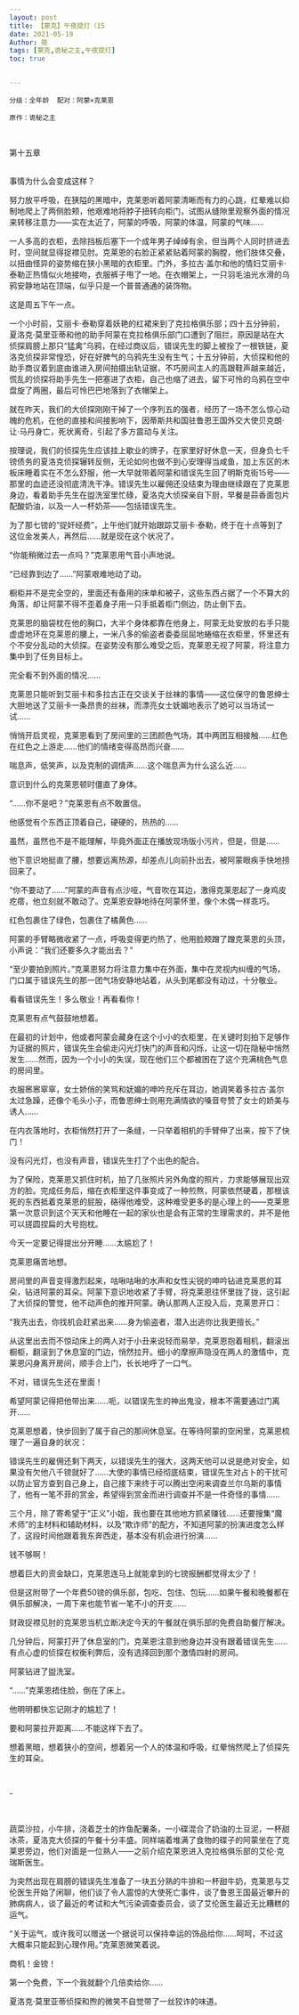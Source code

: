```yaml
---
layout: post
title: 【蒙克】午夜提灯（15
date: 2021-05-19
Author: 筱
tags: [蒙克,诡秘之主,午夜提灯]
toc: true


---
```




    分级：全年龄  配对：阿蒙×克莱恩  
    
    原作：诡秘之主

<br/>

第十五章

<br/>事情为什么会变成这样？

努力放平呼吸，在狭隘的黑暗中，克莱恩听着阿蒙清晰而有力的心跳，红晕难以抑制地爬上了两侧脸颊，他艰难地将脖子扭转向柜门，试图从缝隙里观察外面的情况来转移注意力——实在太近了，阿蒙的呼吸，阿蒙的体温，阿蒙的气味……

一人多高的衣柜，去除挡板后塞下一个成年男子绰绰有余，但当两个人同时挤进去时，空间就显得捉襟见肘。克莱恩的右脸正紧紧贴着阿蒙的胸膛，他们肢体交叠，以扭曲怪异的姿势缩在狭小黑暗的衣柜里。门外，多拉古·盖尔和他的情妇艾丽卡·泰勒正热情似火地接吻，衣服裤子甩了一地。在衣帽架上，一只羽毛油光水滑的乌鸦安静地站在顶端，似乎只是一个普普通通的装饰物。

这是周五下午一点。

一个小时前，艾丽卡·泰勒穿着妖艳的红裙来到了克拉格俱乐部；四十五分钟前，夏洛克·莫里亚蒂和他的助手阿蒙在克拉格俱乐部门口遭到了阻拦，原因是站在大侦探肩膀上那只“猛禽”乌鸦，在经过商议后，错误先生的脚上被拴了一根铁链，夏洛克侦探非常惶恐，好在好脾气的乌鸦先生没有生气；十五分钟前，大侦探和他的助手商议着到底由谁进入房间拍摄出轨证据，不巧房间主人的高跟鞋声越来越近，慌乱的侦探将助手先生一把塞进了衣柜，自己也缩了进去，留下可怜的乌鸦在空中盘旋了两圈，最后可怜巴巴地落到了衣帽架上。

就在昨天，我们的大侦探刚刚干掉了一个序列五的强者，经历了一场不怎么惊心动魄的危机，在他的直接和间接影响下，因蒂斯共和国驻鲁恩王国外交大使贝克朗·让·马丹身亡，死状离奇，引起了多方震动与关注。

按理说，我们的侦探先生应该挂上歇业的牌子，在家里好好休息一天，但身负七千镑债务的夏洛克侦探辗转反侧，无论如何也做不到心安理得当咸鱼，加上东区的木板床睡着实在不怎么舒服，他一大早就带着阿蒙和错误先生回了明斯克街15号——那里的血迹还没彻底清洗干净。错误先生以雇佣还没结束为理由继续跟在了克莱恩身边，看着助手先生在盥洗室里忙碌，夏洛克大侦探亲自下厨，早餐是蒜香面包片配酸奶油，以及一人一杯奶茶——包括错误先生。

为了那七镑的“捉奸经费”，上午他们就开始跟踪艾丽卡·泰勒，终于在十点等到了这位金发美人，再然后……就是现在这个状况了。

“你能稍微过去一点吗？”克莱恩用气音小声地说。

“已经靠到边了……”阿蒙艰难地动了动。

橱柜并不是完全空的，里面还有备用的床单和被子，这些东西占据了一个不算大的角落，却让阿蒙不得不歪着身子用一只手抵着柜门侧边，防止倒下去。

克莱恩的脑袋枕在他的胸口，大半个身体都靠在他身上，阿蒙无处安放的右手只能虚虚地环在克莱恩的腰上，一米八多的偷盗者委委屈屈地蜷缩在衣柜里，怀里还有个不安分乱动的大侦探。在姿势没有那么难受之后，克莱恩无视了阿蒙，将注意力集中到了任务目标上。

完全看不到外面的情况……

克莱恩只能听到艾丽卡和多拉古正在交谈关于丝袜的事情——这位保守的鲁恩绅士大胆地送了艾丽卡一条昂贵的丝袜，而漂亮女士妩媚地表示了她可以当场试一试……

悄悄开启灵视，克莱恩看到了房间里的三团颜色气场，其中两团互相接触……红色在红色之上游走……他们的情绪变得高昂而兴奋……

喘息声，低笑声，以及克制的调情声……这个喘息声为什么这么近……

意识到什么的克莱恩顿时僵直了身体。

“……你不是吧？”克莱恩有点不敢置信。

他感觉有个东西正顶着自己，硬硬的，热热的……

虽然，虽然也不是不能理解，毕竟外面正在播放现场版小污片，但是，但是……

他下意识地挺直了腰，想要远离热源，却差点儿向前扑出去，被阿蒙眼疾手快地捞回来了。

“你不要动了……”阿蒙的声音有点沙哑，气音吹在耳边，激得克莱恩起了一身鸡皮疙瘩，他立刻就不敢动了。克莱恩安静地待在阿蒙怀里，像个木偶一样乖巧。

红色包裹住了绿色，包裹住了橘黄色……

阿蒙的手臂略微收紧了一点，呼吸变得更灼热了，他用脸颊蹭了蹭克莱恩的头顶，小声说：“我们还要多久才能出去？”

“至少要拍到照片。”克莱恩努力将注意力集中在外面，集中在灵视内纠缠的气场，门口属于错误先生的那一团气场安静地站着，从头到尾都没有动过，十分敬业。

看看错误先生！多么敬业！再看看你！

克莱恩有点气鼓鼓地想着。

在最初的计划中，他或者阿蒙会藏身在这个小小的衣柜里，在关键时刻拍下足够作为证据的照片，错误先生会偷走闪光灯快门的声音和闪烁，让这一切在隐秘中悄然发生……然而，因为一个小小的失误，现在他们三个都被困在了这个充满桃色气息的房间里。

衣服窸窸窣窣，女士娇俏的笑骂和妩媚的呻吟充斥在耳边，她调笑着多拉古·盖尔太过急躁，还像个毛头小子，而鲁恩绅士则用充满情欲的嗓音夸赞了女士的娇美与诱人……

在内衣落地时，衣柜悄然打开了一条缝，一只举着相机的手臂伸了出来，按下了快门！

没有闪光灯，也没有声音，错误先生打了个出色的配合。

为了保险，克莱恩又抓住时机，拍了几张照片另外角度的照片，力求能够展现出双方的脸。完成任务后，缩在衣柜里这件事变成了一种煎熬，阿蒙依然硬着，那根该死的东西抵着克莱恩的屁股，硌得他难受，这种难受更多的是心理上的——克莱恩第一次意识到这个天天和他睡在一起的家伙也是会有正常的生理需求的，并不是他可以搓圆捏扁的大号抱枕。

今天一定要记得提出分开睡……太尴尬了！

克莱恩痛苦地想。

房间里的声音变得激烈起来，咕啾咕啾的水声和女性尖锐的呻吟钻进克莱恩的耳朵，钻进阿蒙的耳朵。阿蒙下意识地收紧了手臂，将克莱恩往怀里拢了拢，这引起了大侦探的警觉，他不动声色的推开阿蒙。确认那两人正投入后，克莱恩开口：

“我先出去，你找机会赶紧出来……身为偷盗者，潜入出逃你比我更擅长。”

从这里出去而不惊动床上的两人对于小丑来说轻而易举，克莱恩抱着相机，翻滚出橱柜，翻滚到了休息室的门边，悄然拉开。细小的摩擦声隐没在两人的激情中，克莱恩闪身离开房间，顺手合上门，长长地呼了一口气。

不对，错误先生还在里面！

希望阿蒙记得把他带出来……呃，以错误先生的神出鬼没，根本不需要通过门离开……

克莱恩想着，快步回到了属于自己的那间休息室。在等待阿蒙的空闲里，克莱恩梳理了一遍自身的状况：

错误先生的雇佣还剩下两天，以错误先生的强大，这两天他可以说是绝对安全，如果没有欠他八千镑就好了……大使的事情已经彻底结束，错误先生对占卜的干扰可以防止官方查到自己身上，自己接下来终于可以腾出空闲来调查兰尔乌斯的事情了，他有一笔不菲的赏金，希望得到赏金而进行调查并不是一件奇怪的事情……

三个月，除了寄希望于“正义”小姐，我也要在其他地方抓紧赚钱……还要搜集“魔术师”的主材料和辅助材料，以及“欺诈师”的配方，不知道阿蒙的扮演进度怎么样了，这段时间他跟着我东奔西走，基本没有机会进行扮演……

钱不够啊！

想着巨大的资金缺口，克莱恩连马上就能拿到的七镑报酬都觉得太少了！

但是这附带了一个年费50镑的俱乐部，包吃、包住、包玩……如果午餐和晚餐都在俱乐部解决，一周下来也能节省一笔不小的开支……

财政捉襟见肘的克莱恩当机立断决定今天的午餐就在俱乐部的免费自助餐厅解决。

几分钟后，阿蒙打开了休息室的门，克莱恩注意到他身边并没有跟着错误先生……有点心虚的侦探在权衡利弊后，没有选择回到那个激情四射的房间。

阿蒙钻进了盥洗室。

“……”克莱恩捂住脸，倒在了床上。

他明明都快忘记刚才的尴尬了！

要和阿蒙拉开距离……不能这样下去了。

想着黑暗，想着狭小的空间，想着另一个人的体温和呼吸，红晕悄然爬上了侦探先生的耳朵。

<br/>

\-

<br/>

蔬菜沙拉，小牛排，浇着芝士的炸鱼配薯条，一小碟混合了奶油的土豆泥，一杯甜冰茶，夏洛克大侦探的午餐十分丰盛。同样端着堆满了食物的碟子的阿蒙坐在了克莱恩旁边，他们对面是一位熟人——之前介绍克莱恩进入克拉格俱乐部的艾伦·克瑞斯医生。

为突然出现在肩膀的错误先生准备了一块五分熟的牛排和一杯甜牛奶，克莱恩与艾伦医生开始了闲聊，他们谈了令人震惊的大使死亡事件，谈了鲁恩王国最近攀升的肺病病人，谈了最近的考试和大气污染调查委员会，谈了艾伦医生最近无比糟糕的运气。

“关于运气，或许我可以赠送一个据说可以保持幸运的饰品给你……呵呵，不过这大概率只能起到心理作用。”克莱恩微笑着说。

商机！金镑！

第一个免费，下一个我就翻个几倍卖给你……

夏洛克·莫里亚蒂侦探和煦的微笑不自觉带了一丝狡诈的味道。



<br/><br/><br/>

